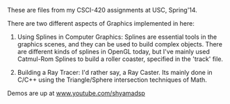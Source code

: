 These are files from my CSCI-420 assignments at USC, Spring'14.

There are two different aspects of Graphics implemented in here:

1. Using Splines in Computer Graphics: Splines are essential tools in the graphics scenes, and they can be used to build complex objects. There are different kinds of splines in OpenGL today, but I've mainly used Catmul-Rom Splines to build a roller coaster, specified in the 'track' file. 
									   
2. Building a Ray Tracer: I'd rather say, a Ray Caster. Its mainly done in C/C++ using the Triangle/Sphere intersection techniques of Math.


Demos are up at www.youtube.com/shyamadsp
									  

